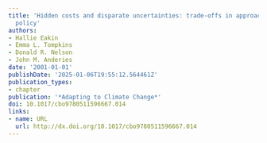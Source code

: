 ```yaml
---
title: 'Hidden costs and disparate uncertainties: trade-offs in approaches to climate
  policy'
authors:
- Hallie Eakin
- Emma L. Tompkins
- Donald R. Nelson
- John M. Anderies
date: '2001-01-01'
publishDate: '2025-01-06T19:55:12.564461Z'
publication_types:
- chapter
publication: '*Adapting to Climate Change*'
doi: 10.1017/cbo9780511596667.014
links:
- name: URL
  url: http://dx.doi.org/10.1017/cbo9780511596667.014
---
```

